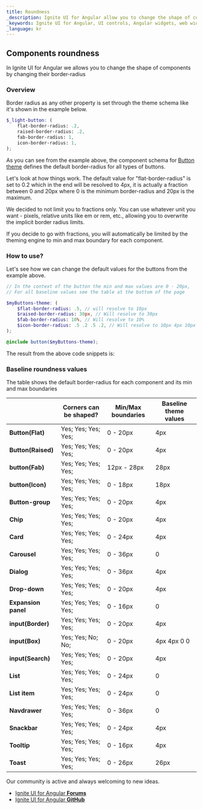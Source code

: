 ```yaml
---
title: Roundness
_description: Ignite UI for Angular allow you to change the shape of components by changing their border-radius.
_keywords: Ignite UI for Angular, UI controls, Angular widgets, web widgets, UI widgets, Angular, Native Angular Components Suite, Native Angular Controls, Native Angular Components Library 
_language: kr
---
```


## Components roundness 
<p class="highlight">In Ignite UI for Angular we allows you to change the shape of components by changing their border-radius</p>

<div class="divider--half"></div>

### Overview
Border radius as any other property is set through the theme schema like it's shown in the example below.

```scss
$_light-button: (
    flat-border-radius: .2,
    raised-border-radius: .2,
    fab-border-radius: 1,
    icon-border-radius: 1,
);
```

As you can see from the example above, the component schema for [Button theme]({environment:sassApiUrl}/themes#function-button-theme) defines the default border-radius for all types of buttons.

Let's look at how things work. 
The default value for "flat-border-radius" is set to 0.2 which in the end will be resolved to 4px, it is actually a fraction between 0 and 20px where 0 is the minimum border-radius and 20px is the maximum. 

We decided to not limit you to fractions only. You can use whatever unit you want - pixels, relative units like em or rem, etc., allowing you to overwrite the implicit border radius limits.

If you decide to go with fractions, you will automatically be limited by the theming engine to min and max boundary for each component.

### How to use?
Let's see how we can change the default values for the buttons from the example above.

```scss
// In the context of the button the min and max values are 0 - 20px, 
// For all baseline values see the table at the bottom of the page

$myButtons-theme: (
    $flat-border-radius: .5, // will resolve to 10px
    $raised-border-radius: 30px, // Will resolve to 30px
    $fab-border-radius: 10%, // Will resolve to 10%
    $icon-border-radius: .5 .2 .5 .2, // Will resolve to 10px 4px 10px 4px
);

@include button($myButtons-theme);
```

The result from the above code snippets is:


<code-view style="height: 350px" 
           data-demos-base-url="{environment:demosBaseUrl}" 
           iframe-src="{environment:demosBaseUrl}/theming/shadows-sample/" >
</code-view>

<div class="divider--half"></div>


### Baseline roundness values
The table shows the default border-radius for each component and its min and max boundaries

|                        | **Corners can be shaped?** | **Min/Max boundaries** | **Baseline theme values** |
|------------------------|----------------------------|-----------------------|---------------------------|
| **Button(Flat)**       | Yes; Yes; Yes; Yes;        | 0 - 20px              | 4px                       |
| **Button(Raised)**     | Yes; Yes; Yes; Yes;        | 0 - 20px              | 4px                       |
| **button(Fab)**        | Yes; Yes; Yes; Yes;        | 12px - 28px           | 28px                      |
| **button(Icon)**       | Yes; Yes; Yes; Yes;        | 0 - 18px              | 18px                      |
| **Button-group**       | Yes; Yes; Yes; Yes;        | 0 - 20px              | 4px                       |
| **Chip**               | Yes; Yes; Yes; Yes;        | 0 - 20px              | 4px                       |
| **Card**               | Yes; Yes; Yes; Yes;        | 0 - 24px              | 4px                       |
| **Carousel**           | Yes; Yes; Yes; Yes;        | 0 - 36px              | 0                         |
| **Dialog**             | Yes; Yes; Yes; Yes;        | 0 - 36px              | 4px                       |
| **Drop-down**          | Yes; Yes; Yes; Yes;        | 0 - 20px              | 4px                       |
| **Expansion panel**    | Yes; Yes; Yes; Yes;        | 0 - 16px              | 0                         |
| **input(Border)**      | Yes; Yes; Yes; Yes;        | 0 - 20px              | 4px                       |
| **input(Box)**         | Yes; Yes; No; No;          | 0 - 20px              | 4px 4px 0 0               |
| **input(Search)**      | Yes; Yes; Yes; Yes;        | 0 - 20px              | 4px                       |
| **List**               | Yes; Yes; Yes; Yes;        | 0 - 24px              | 0                         |
| **List item**          | Yes; Yes; Yes; Yes;        | 0 - 24px              | 0                         |
| **Navdrawer**          | Yes; Yes; Yes; Yes;        | 0 - 36px              | 0                      |
| **Snackbar**           | Yes; Yes; Yes; Yes;        | 0 - 24px              | 4px                       |
| **Tooltip**            | Yes; Yes; Yes; Yes;        | 0 - 16px              | 4px                       |
| **Toast**              | Yes; Yes; Yes; Yes;        | 0 - 26px              | 26px                       |


<div class="divider--half"></div>
Our community is active and always welcoming to new ideas.

* [Ignite UI for Angular **Forums**](https://www.infragistics.com/community/forums/f/ignite-ui-for-angular)
* [Ignite UI for Angular **GitHub**](https://github.com/IgniteUI/igniteui-angular)
